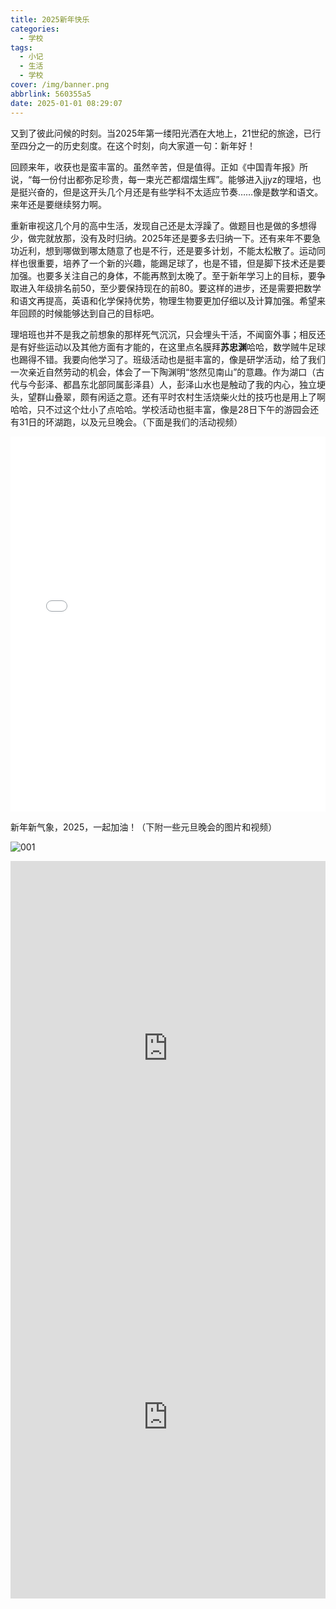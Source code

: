 ```yaml
---
title: 2025新年快乐
categories:
  - 学校
tags:
  - 小记
  - 生活
  - 学校
cover: /img/banner.png
abbrlink: 560355a5
date: 2025-01-01 08:29:07
---
```

又到了彼此问候的时刻。当2025年第一缕阳光洒在大地上，21世纪的旅途，已行至四分之一的历史刻度。在这个时刻，向大家道一句：新年好！

回顾来年，收获也是蛮丰富的。虽然辛苦，但是值得。正如《中国青年报》所说，“每一份付出都弥足珍贵，每一束光芒都熠熠生辉”。能够进入jjyz的理培，也是挺兴奋的，但是这开头几个月还是有些学科不太适应节奏……像是数学和语文。来年还是要继续努力啊。

重新审视这几个月的高中生活，发现自己还是太浮躁了。做题目也是做的多想得少，做完就放那，没有及时归纳。2025年还是要多去归纳一下。还有来年不要急功近利，想到哪做到哪太随意了也是不行，还是要多计划，不能太松散了。运动同样也很重要，培养了一个新的兴趣，能踢足球了，也是不错，但是脚下技术还是要加强。也要多关注自己的身体，不能再熬到太晚了。至于新年学习上的目标，要争取进入年级排名前50，至少要保持现在的前80。要这样的进步，还是需要把数学和语文再提高，英语和化学保持优势，物理生物要更加仔细以及计算加强。希望来年回顾的时候能够达到自己的目标吧。

理培班也并不是我之前想象的那样死气沉沉，只会埋头干活，不闻窗外事；相反还是有好些运动以及其他方面有才能的，在这里点名膜拜**苏忠渊**哈哈，数学贼牛足球也踢得不错。我要向他学习了。班级活动也是挺丰富的，像是研学活动，给了我们一次亲近自然劳动的机会，体会了一下陶渊明“悠然见南山”的意趣。作为湖口（古代与今彭泽、都昌东北部同属彭泽县）人，彭泽山水也是触动了我的内心，独立埂头，望群山叠翠，颇有闲适之意。还有平时农村生活烧柴火灶的技巧也是用上了啊哈哈，只不过这个灶小了点哈哈。学校活动也挺丰富，像是28日下午的游园会还有31日的环湖跑，以及元旦晚会。（下面是我们的活动视频）

<iframe src="//player.bilibili.com/player.html?isOutside=true&aid=113747159026022&bvid=BV1ft6HYvEGe&cid=27628997453&p=1" scrolling="no" border="0" frameborder="no" framespacing="0" width="100%" height="600" allowfullscreen="true"></iframe>

新年新气象，2025，一起加油！（下附一些元旦晚会的图片和视频）

![001](/img/posts_image/happy-new-year-2025/001.png)

<iframe src="https://player.bilibili.com/player.html?isOutside=true&aid=113762476558119&bvid=BV1US6yYUE2d&cid=27674414259&p=1&amp;high_quality=1" scrolling="no" border="0" frameborder="no" framespacing="0" width="100%" height="600" allowfullscreen="true"></iframe>
<iframe src="https://player.bilibili.com/player.html?isOutside=true&aid=113750883500670&bvid=BV1c66XYZE8a&cid=27639875331&p=1&amp;high_quality=1" scrolling="no" border="0" frameborder="no" framespacing="0" width="100%" height="580" allowfullscreen="true"></iframe>